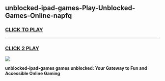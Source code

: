 
## unblocked-ipad-games-Play-Unblocked-Games-Online-napfq
<h3>
<a href="https://premium76.site?title=unblocked-ipad-games&ref=25A">CLICK TO PLAY</a></h3>
<hr>

<h3>
<a href="https://premium76.site?title=unblocked-ipad-games&ref=25A">CLICK 2 PLAY</a>
  
</h3>

<a href="https://premium76.site?title=unblocked-ipad-games&ref=25A"><img src="https://clearcache.store/games.png"></a>


**unblocked-ipad-games games unblocked: Your Gateway to Fun and Accessible Online Gaming**
